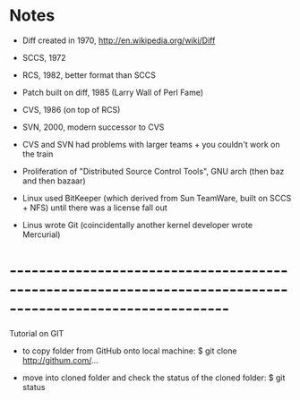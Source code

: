# Notes

- Diff created in 1970, http://en.wikipedia.org/wiki/Diff

- SCCS, 1972

- RCS, 1982, better format than SCCS

- Patch built on diff, 1985 (Larry Wall of Perl Fame)

- CVS, 1986 (on top of RCS)

- SVN, 2000, modern successor to CVS

- CVS and SVN had problems with larger teams + you couldn't work on the train

- Proliferation of "Distributed Source Control Tools", GNU arch (then baz and then bazaar)

- Linux used BitKeeper (which derived from Sun TeamWare, built on SCCS + NFS) until there was a license fall out

- Linus wrote Git (coincidentally another kernel developer wrote Mercurial)

# ----------------------------------------------------------------------------------------------------------

Tutorial on GIT

- to copy folder from GitHub onto local machine:
     $ git clone http://githum.com/...

- move into cloned folder and check the status of the cloned folder:
     $ git status
